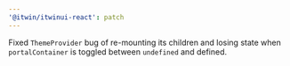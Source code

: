 ```yaml
---
'@itwin/itwinui-react': patch
---
```


Fixed `ThemeProvider` bug of re-mounting its children and losing state when `portalContainer` is toggled between `undefined` and defined.
